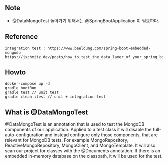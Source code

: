 ## Note
- @DataMongoTest 돌아가기 위해서는 @SpringBootApplication 이 필요하다. 

## Reference

    integration test : https://www.baeldung.com/spring-boot-embedded-mongodb
    https://jschmitz.dev/posts/how_to_test_the_data_layer_of_your_spring_boot_application_with_dataMongotest/

## Howto

    docker-compose up -d
    gradle bootRun
    gradle test // unit test
    gradle clean itest // unit + integration test

## What is @DataMongoTest
@DataMongoTest is an annotation that is used to test the MongoDB components of our application. Applied to a test class it will disable the full-auto-configuration and instead configure only those components, that are relevant for MongoDB tests. For example MongoRepository, ReactiveMongoRepository, MongoClient, and MongoTemplate. It will also scan our project for classes with the @Documents annotation. If there is an embedded in-memory database on the classpath, it will be used for the test.

